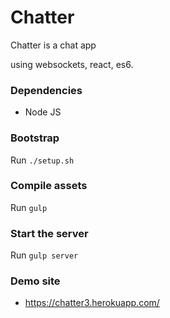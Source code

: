 # Chatter

Chatter is a chat app 

using websockets, react, es6.

### Dependencies

* Node JS

### Bootstrap

Run `./setup.sh`

### Compile assets

Run `gulp`

### Start the server

Run `gulp server`

### Demo site

* https://chatter3.herokuapp.com/